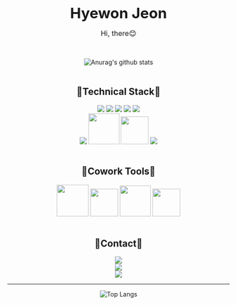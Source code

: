 <strong style="text-align:center;font-size:33px;display:block;">Hyewon Jeon</strong>

<p style="text-align:center;font-size:16px">Hi, there😊</span>

<div align="center">

<br>

![Anurag's github stats](https://github-readme-stats.vercel.app/api?username=hyennii&show_icons=true&theme=react)
<br />
<br />

## 🌵Technical Stack🌵

<img src="https://img.shields.io/badge/HTML-E34F26?style=flat-square&logo=HTML5&logoColor=white"/>
<img src="https://img.shields.io/badge/CSS3-F68212?style=flat-square&logo=CSS3&logoColor=white"/>
<img src="https://img.shields.io/badge/SCSS-CC6699?style=flat-square&logo=Sass&logoColor=white"/>
<img src="https://img.shields.io/badge/JavaScript-F7DF1E?style=flat-square&logo=JavaScript&logoColor=white"/>
<img src="https://img.shields.io/badge/VSCode-007ACC?style=flat-square&logo=VSCode&logoColor=white"/>
<br>
<img src="https://img.shields.io/badge/phpStorm-000000?style=flat-square&logo=phpStorm&logoColor=white"/>
<img src="https://img.shields.io/badge/jquery-0769AD?style=for-the-badge&logo=jquery&logoColor=white" width="70">
<img src="https://img.shields.io/badge/React-61DAFB?style=for-the-badge&logo=react&logoColor=black" width="63">
<img src="https://img.shields.io/badge/Python-3776AB?style=flat-square&logo=python&logoColor=white"/>


<br />
<br />

## 🎠Cowork Tools🎠

<img src="https://img.shields.io/badge/github-181717?style=for-the-badge&logo=github&logoColor=white" width="72">
<img src="https://img.shields.io/badge/gitlab-FC6D26?style=for-the-badge&logo=gitlab&logoColor=white" width="63">
<img src="https://img.shields.io/badge/notion-000000?style=for-the-badge&logo=notion&logoColor=white" width="70">
<img src="https://img.shields.io/badge/slack-4A154B?style=for-the-badge&logo=slack&logoColor=white" width="63">

<br />
<br />

## 🚗Contact🚗

<a href="https://www.instagram.com/hye__nnii/" target="_blank">
    <img src="https://img.shields.io/badge/instagram-E4405F?style=for-the-badge&logo=instagram&logoColor=white" >
</a>

<br>

<a href="mailto:jhyewon4170@gmail.com" target="_blank">
    <img src="https://img.shields.io/badge/gmail-EA4335?style=for-the-badge&logo=gmail&logoColor=black">
</a>

<br>

<a href="https://velog.io/@hyennii/posts" target="_blank">
    <img src="https://img.shields.io/badge/velog-20C997?style=for-the-badge&logo=velog&logoColor=black">
</a>

--------------------------------------------


![Top Langs](https://github-readme-stats.vercel.app/api/top-langs/?username=hyennii&layout=compact&theme=react)</div>
